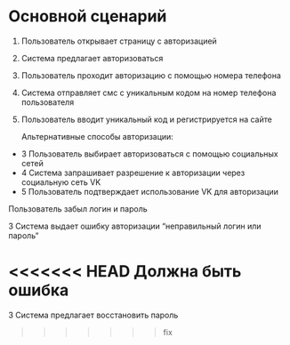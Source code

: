 # Основной сценарий
1. Пользователь открывает страницу с авторизацией
1. Система предлагает авторизоваться
1. Пользователь проходит авторизацию с помощью номера телефона
1. Система отправляет смс с уникальным кодом на номер телефона пользователя
1. Пользователь вводит уникальный код и регистрируется на сайте    
   
   Альтернативные способы авторизации:
     
 - 3 Пользователь выбирает авторизоваться с помощью социальных сетей
 - 4 Система запрашивает разрешение к авторизации через социальную сеть VK
 - 5 Пользователь подтверждает использование VK для авторизации

Пользователь забыл логин и пароль

3 Система выдает ошибку авторизации “неправильный логин или пароль“

<<<<<<< HEAD
Должна быть ошибка
=======
3 Система предлагает восстановить пароль
>>>>>>> fix
